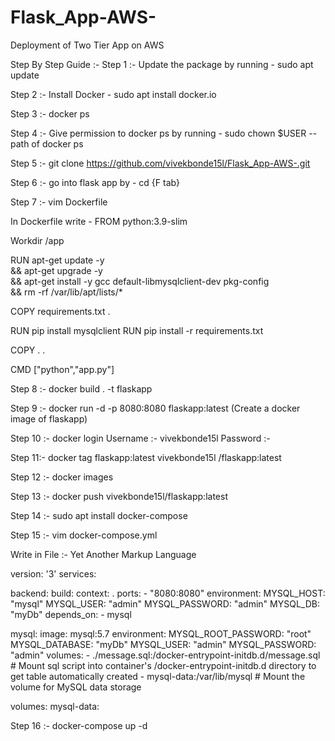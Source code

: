 # Flask_App-AWS-
Deployment of Two Tier App on AWS

Step By Step Guide :- 
Step 1 :- Update the package by running - sudo apt update

Step 2 :- Install Docker - sudo apt install docker.io

Step 3 :- docker ps

Step 4 :- Give permission to docker ps by running - sudo chown $USER --path of docker ps

Step 5 :- git clone https://github.com/vivekbonde15l/Flask_App-AWS-.git

Step 6 :- go into flask app by - cd {F tab}

Step 7 :- vim Dockerfile 

In Dockerfile write - 
FROM python:3.9-slim

Workdir /app

RUN apt-get update -y\
    && apt-get upgrade -y\
    && apt-get install -y gcc default-libmysqlclient-dev pkg-config \
    && rm -rf /var/lib/apt/lists/*

COPY requirements.txt  .

RUN pip install mysqlclient
RUN pip install -r requirements.txt

COPY . .

CMD ["python","app.py"]

Step 8 :- docker build . -t flaskapp

Step 9 :- docker run -d -p 8080:8080 flaskapp:latest  (Create a docker image of flaskapp)

Step 10 :- docker login 
Username :- vivekbonde15l
Password :- 

Step 11:- docker tag flaskapp:latest vivekbonde15l /flaskapp:latest

Step 12 :- docker images

Step 13 :- docker push vivekbonde15l/flaskapp:latest

Step 14 :- sudo apt install docker-compose

Step 15 :- vim docker-compose.yml 

Write in File :- Yet Another Markup Language

version: '3'
services:
  
  backend:
    build:
      context: .
    ports:
      - "8080:8080"
    environment:
      MYSQL_HOST: "mysql"
      MYSQL_USER: "admin"
      MYSQL_PASSWORD: "admin"
      MYSQL_DB: "myDb"
    depends_on:
      - mysql

  mysql:
    image: mysql:5.7
    environment:
      MYSQL_ROOT_PASSWORD: "root"
      MYSQL_DATABASE: "myDb"
      MYSQL_USER: "admin"
      MYSQL_PASSWORD: "admin"
    volumes:
      - ./message.sql:/docker-entrypoint-initdb.d/message.sql   # Mount sql script into container's /docker-entrypoint-initdb.d directory to get table automatically created
      - mysql-data:/var/lib/mysql  # Mount the volume for MySQL data storage

volumes:
  mysql-data:

Step 16 :- docker-compose up -d 